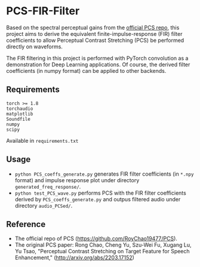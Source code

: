 # PCS-FIR-Filter

Based on the spectral perceptual gains from the [official PCS repo](https://github.com/RoyChao19477/PCS/blob/main/PCS/PCS.py), this project aims to derive the equivalent finite-impulse-response (FIR) filter coefficients to allow Perceptual Contrast Stretching (PCS) be performed directly on waveforms.

The FIR filtering in this project is performed with PyTorch convolution as a demonstration for Deep Learning applications. Of course, the derived filter coefficients (in numpy format) can be applied to other backends.

## Requirements
```
torch >= 1.8
torchaudio
matplotlib
Soundfile
numpy
scipy
```
Available in `requirements.txt`

## Usage
- `python PCS_coeffs_generate.py` generates FIR filter coefficients (in `*.npy` format) and impulse response plot under directory `generated_freq_response/`.
- `python test_PCS_wave.py` performs PCS with the FIR filter coefficients derived by `PCS_coeffs_generate.py` and outpus filtered audio under directory `audio_PCSed/`.

## Reference
- The official repo of PCS (https://github.com/RoyChao19477/PCS).
- The original PCS paper: Rong Chao, Cheng Yu, Szu-Wei Fu, Xugang Lu, Yu Tsao, "Perceptual Contrast Stretching on Target Feature for Speech Enhancement," (http://arxiv.org/abs/2203.17152)
